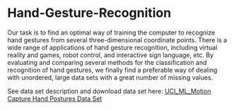 # Hand-Gesture-Recognition

Our task is to find an optimal way of training the computer to recognize hand gestures from several three-dimensional coordinate points. There is a wide range of applications of hand gesture recognition, including virtual reality and games, robot control, and interactive sign language, etc. By evaluating and comparing several methods for the classification and recognition of hand gestures, we finally find a preferable way of dealing with unordered, large data sets with a great number of missing values.

See data set description and download data set here: [UCI_ML_Motion Capture Hand Postures Data Set](https://archive.ics.uci.edu/ml/datasets/Motion+Capture+Hand+Postures#)
